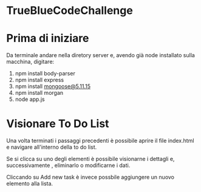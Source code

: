 # TrueBlueCodeChallenge

# Prima di iniziare
Da terminale andare nella diretory server e, avendo già node installato sulla macchina, digitare:

1. npm install body-parser
2. npm install express
3. npm install mongoose@5.11.15
4. npm install morgan
5. node app.js

# Visionare To Do List
Una volta terminati i passaggi precedenti è possibile aprire il file index.html e navigare all'interno della to do list.

Se si clicca su uno degli elementi è possibile visionarne i dettagli e, successivamente , eliminarlo o modificarne i dati.

Cliccando su Add new task è invece possbile aggiungere un nuovo elemento alla lista.
